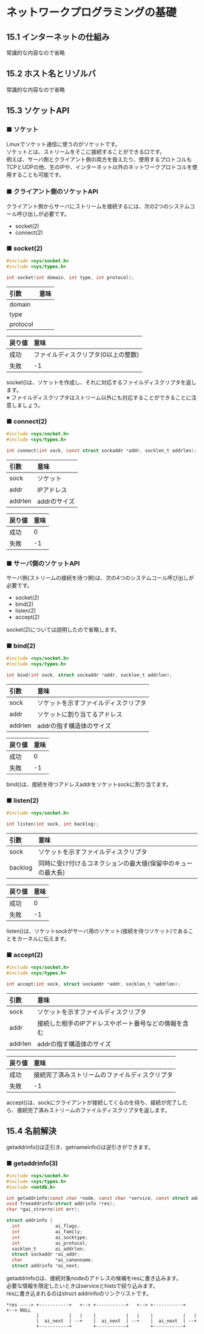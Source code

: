 # ネットワークプログラミングの基礎
## 15.1 インターネットの仕組み
常識的な内容なので省略

## 15.2 ホスト名とリゾルバ
常識的な内容なので省略

## 15.3 ソケットAPI
### ■ ソケット
Linuxでソケット通信に使うのがソケットです。  
ソケットとは、ストリームをそこに接続することができる口です。  
例えば、サーバ側とクライアント側の両方を扱えたり、使用するプロトコルもTCPとUDPの他、生のIPや、インターネット以外のネットワークプロトコルを使用することも可能です。  

### ■ クライアント側のソケットAPI
クライアント側からサーバにストリームを接続するには、次の2つのシステムコール呼び出しが必要です。
- socket(2)
- connect(2)

### ■ socket(2)
```c
#include <sys/socket.h>
#include <sys/types.h>

int socket(int domain, int type, int protocol);
```
|引数|意味|
|:---|:---|
|domain||
|type||
|protocol||

|戻り値|意味|
|:---|:---|
|成功|ファイルディスクリプタ(0以上の整数)|
|失敗|-1|

socket()は、ソケットを作成し、それに対応するファイルディスクリプタを返します。  
※ ファイルディスクリプタはストリーム以外にも対応することができることに注意しましょう。

### ■ connect(2)
```c
#include <sys/socket.h>
#include <sys/types.h>

int connect(int sock, const struct sockaddr *addr, socklen_t addrlen);
```
|引数|意味|
|:---|:---|
|sock|ソケット|
|addr|IPアドレス|
|addrlen|addrのサイズ|

|戻り値|意味|
|:---|:---|
|成功|0|
|失敗|-1|

### ■ サーバ側のソケットAPI
サーバ側(ストリームの接続を待つ側)は、次の4つのシステムコール呼び出しが必要です。
- socket(2)
- bind(2)
- listen(2)
- accept(2)

socket(2)については説明したので省略します。
### ■ bind(2)
```c
#include <sys/socket.h>
#include <sys/types.h>

int bind(int sock, struct sockaddr *addr, socklen_t addrlen);
```
|引数|意味|
|:---|:---|
|sock|ソケットを示すファイルディスクリプタ|
|addr|ソケットに割り当てるアドレス|
|addrlen|addrの指す構造体のサイズ|

|戻り値|意味|
|:---|:---|
|成功|0|
|失敗|-1|

bind()は、接続を待つアドレスaddrをソケットsockに割り当てます。  

### ■ listen(2)
```c
#include <sys/socket.h>

int listen(int sock, int backlog);
```
|引数|意味|
|:---|:---|
|sock|ソケットを示すファイルディスクリプタ|
|backlog|同時に受け付けるコネクションの最大値(保留中のキューの最大長)|

|戻り値|意味|
|:---|:---|
|成功|0|
|失敗|-1|

listen()は、ソケットsockがサーバ用のソケット(接続を待つソケット)であることをカーネルに伝えます。

### ■ accept(2)
```c
#include <sys/socket.h>
#include <sys/types.h>

int accept(int sock, struct sockaddr *addr, socklen_t *addrlen);
```
|引数|意味|
|:---|:---|
|sock|ソケットを示すファイルディスクリプタ|
|addr|接続した相手のIPアドレスやポート番号などの情報を含む|
|addrlen|addrの指す構造体のサイズ|

|戻り値|意味|
|:---|:---|
|成功|接続完了済みストリームのファイルディスクリプタ|
|失敗|-1|

accept()は、sockにクライアントが接続してくるのを待ち、接続が完了したら、接続完了済みストリームのファイルディスクリプタを返します。  

## 15.4 名前解決
getaddrinfo()は正引き、getnameinfo()は逆引きができます。
### ■ getaddrinfo(3)
```c
#include <sys/socket.h>
#include <sys/types.h>
#include <netdb.h>

int getaddrinfo(const char *node, const char *service, const struct addrinfo *hints, struct addrinfo **res);
void freeaddrinfo(struct addrinfo *res);
char *gai_strerro(int err);

struct addrinfo {
  int             ai_flags;
  int             ai_family;
  int             ai_socktype;
  int             ai_protocol;
  socklen_t       ai_addrlen;
  struct sockaddr *ai_addr;
  char            *ai_canonname;
  struct addrinfo *ai_next;
```
getaddrinfo()は、接続対象nodeのアドレスの候補をresに書き込みます。  
必要な情報を限定したいときはserviceとhistsで絞り込みます。  
resに書き込まれるのはstruct addrinfoのリンクリストです。
```
*res ----> +-----------+   +--> +-----------+   +--> +-----------+   +--> NULL
           |           |   |    |           |   |    |           |   |    
           |  ai_next  | --+    |  ai_next  | --+    |  ai_next  | --+    
           +-----------+        +-----------+        +-----------+
```
